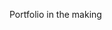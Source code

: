 Portfolio in the making

<!---
Slippo/Slippo is a ✨ special ✨ repository because its `README.md` (this file) appears on your GitHub profile.
You can click the Preview link to take a look at your changes.
--->
